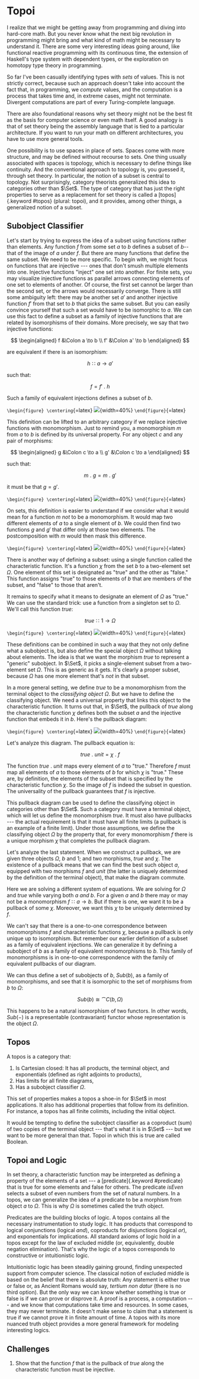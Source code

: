# Topoi

I realize that we might be getting away from programming and diving into hard-core math. But you never know what the next big revolution in programming might bring and what kind of math might be necessary to understand it. There are some very interesting ideas going around, like functional reactive programming with its continuous time, the extension of Haskell's type system with dependent types, or the exploration on homotopy type theory in programming.

So far I've been casually identifying types with *sets* of values. This is not strictly correct, because such an approach doesn't take into account the fact that, in programming, we *compute* values, and the computation is a process that takes time and, in extreme cases, might not terminate. Divergent computations are part of every Turing-complete language.

There are also foundational reasons why set theory might not be the best fit as the basis for computer science or even math itself. A good analogy is that of set theory being the assembly language that is tied to a particular architecture. If you want to run your math on different architectures, you have to use more general tools.

One possibility is to use spaces in place of sets. Spaces come with more structure, and may be defined without recourse to sets. One thing usually associated with spaces is topology, which is necessary to define things like continuity. And the conventional approach to topology is, you guessed it, through set theory. In particular, the notion of a subset is central to topology. Not surprisingly, category theorists generalized this idea to categories other than $\Set$. The type of category that has just the right properties to serve as a replacement for set theory is called a [topos]{.keyword #topos} (plural: topoi), and it provides, among other things, a generalized notion of a subset.

## Subobject Classifier

Let's start by trying to express the idea of a subset using functions rather than elements. Any function $f$ from some set $a$ to $b$ defines a subset of $b$--that of the image of $a$ under $f$. But there are many functions that define the same subset. We need to be more specific. To begin with, we might focus on functions that are injective --- ones that don't smush multiple elements into one. Injective functions "inject" one set into another. For finite sets, you may visualize injective functions as parallel arrows connecting elements of one set to elements of another. Of course, the first set cannot be larger than the second set, or the arrows would necessarily converge. There is still some ambiguity left: there may be another set $a'$ and another injective function $f'$ from that set to $b$ that picks the same subset. But you can easily convince yourself that such a set would have to be isomorphic to $a$. We can use this fact to define a subset as a family of injective functions that are related by isomorphisms of their domains. More precisely, we say that two injective functions:

$$
\begin{aligned}
f &\Colon a \to b \\
f' &\Colon a' \to b
\end{aligned}
$$

are equivalent if there is an isomorphism:

$$h \Colon a \to a'$$

such that:

$$f = f'\ .\ h$$

Such a family of equivalent injections defines a subset of $b$.

`\begin{figure} \centering`{=latex}
![](images/subsetinjection.jpg){width=40%}
`\end{figure}`{=latex}

This definition can be lifted to an arbitrary category if we replace injective functions with monomorphism. Just to remind you, a monomorphism $m$ from $a$ to $b$ is defined by its universal property. For any object $c$ and any pair of morphisms:

$$
\begin{aligned}
g &\Colon c \to a \\
g' &\Colon c \to a
\end{aligned}
$$

such that:

$$m\ .\ g = m\ .\ g'$$

it must be that $g = g'$.

`\begin{figure} \centering`{=latex}
![](images/monomorphism.jpg){width=40%}
`\end{figure}`{=latex}

On sets, this definition is easier to understand if we consider what it would mean for a function $m$ *not* to be a monomorphism. It would map two different elements of $a$ to a single element of $b$. We could then find two functions $g$ and $g'$ that differ only at those two elements. The postcomposition with $m$ would then mask this difference.

`\begin{figure} \centering`{=latex}
![](images/notmono.jpg){width=40%}
`\end{figure}`{=latex}

There is another way of defining a subset:  using a single function called the characteristic function. It's a function $\chi$ from the set $b$ to a two-element set $\Omega$. One element of this set is designated as "true" and the other as "false." This function assigns "true" to those elements of $b$ that are members of the subset, and "false" to those that aren't.

It remains to specify what it means to designate an element of $\Omega$ as "true." We can use the standard trick:  use a function from a singleton set to $\Omega$. We'll call this function $\mathit{true}$:

$$\mathit{true} \Colon 1 \to \Omega$$

`\begin{figure} \centering`{=latex}
![](images/true.jpg){width=40%}
`\end{figure}`{=latex}

These definitions can be combined in such a way that they not only define what a subobject is, but also define the special object $\Omega$ without talking about elements. The idea is that we want the morphism $\mathit{true}$ to represent a "generic" subobject. In $\Set$, it picks a single-element subset from a two-element set $\Omega$. This is as generic as it gets. It's clearly a proper subset, because $\Omega$ has one more element that's *not* in that subset.

In a more general setting, we define $\mathit{true}$ to be a monomorphism from the terminal object to the *classifying object* $\Omega$. But we have to define the classifying object. We need a universal property that links this object to the characteristic function. It turns out that, in $\Set$, the pullback of $\mathit{true}$ along the characteristic function $\chi$ defines both the subset $a$ and the injective function that embeds it in $b$. Here's the pullback diagram:

`\begin{figure} \centering`{=latex}
![](images/pullback.jpg){width=40%}
`\end{figure}`{=latex}

Let's analyze this diagram. The pullback equation is:

$$\mathit{true}\ .\ \mathit{unit} = \chi\ .\ f$$

The function $\mathit{true}\ .\ \mathit{unit}$ maps every element of $a$ to "true." Therefore $f$ must map all elements of $a$ to those elements of $b$ for which $\chi$ is "true." These are, by definition, the elements of the subset that is specified by the characteristic function $\chi$. So the image of $f$ is indeed the subset in question. The universality of the pullback guarantees that $f$ is injective.

This pullback diagram can be used to define the classifying object in categories other than $\Set$. Such a category must have a terminal object, which will let us define the monomorphism $\mathit{true}$. It must also have pullbacks --- the actual requirement is that it must have all finite limits (a pullback is an example of a finite limit). Under those assumptions, we define the classifying object $\Omega$ by the property that, for every monomorphism $f$ there is a unique morphism $\chi$ that completes the pullback diagram.

Let's analyze the last statement. When we construct a pullback, we are given three objects $\Omega$, $b$ and $1$; and two morphisms, $\mathit{true}$ and $\chi$. The existence of a pullback means that we can find the best such object $a$, equipped with two morphisms $f$ and $\mathit{unit}$ (the latter is uniquely determined by the definition of the terminal object), that make the diagram commute.

Here we are solving a different system of equations. We are solving for $\Omega$ and $\mathit{true}$ while varying both $a$ *and* $b$. For a given $a$ and $b$ there may or may not be a monomorphism $f \Colon a \to b$. But if there is one, we want it to be a pullback of some $\chi$. Moreover, we want this $\chi$ to be uniquely determined by $f$.

We can't say that there is a one-to-one correspondence between monomorphisms $f$ and characteristic functions $\chi$, because a pullback is only unique up to isomorphism. But remember our earlier definition of a subset as a family of equivalent injections. We can generalize it by defining a subobject of $b$ as a family of equivalent monomorphisms to $b$. This family of monomorphisms is in one-to-one correspondence with the family of equivalent pullbacks of our diagram.

We can thus define a set of subobjects of $b$, $\mathit{Sub}(b)$, as a family of monomorphisms, and see that it is isomorphic to the set of morphisms from $b$ to $\Omega$:

$$\mathit{Sub}(b) \cong \cat{C}(b, \Omega)$$

This happens to be a natural isomorphism of two functors. In other words, $\mathit{Sub}(-)$ is a representable (contravariant) functor whose representation is the object $\Omega$.

## Topos

A topos is a category that:

1. Is Cartesian closed: It has all products, the terminal object, and exponentials (defined as right adjoints to products),
2. Has limits for all finite diagrams,
3. Has a subobject classifier $\Omega$.

This set of properties makes a topos a shoe-in for $\Set$ in most applications. It also has additional properties that follow from its definition. For instance, a topos has all finite colimits, including the initial object.

It would be tempting to define the subobject classifier as a coproduct (sum) of two copies of the terminal object --- that's what it is in $\Set$ --- but we want to be more general than that. Topoi in which this is true are called Boolean.

## Topoi and Logic

In set theory, a characteristic function may be interpreted as defining a property of the elements of a set --- a [predicate]{.keyword #predicate} that is true for some elements and false for others. The predicate $\mathit{isEven}$ selects a subset of even numbers from the set of natural numbers. In a topos, we can generalize the idea of a predicate to be a morphism from object $a$ to $\Omega$. This is why $\Omega$ is sometimes called the truth object.

Predicates are the building blocks of logic. A topos contains all the necessary instrumentation to study logic. It has products that correspond to logical conjunctions (logical *and*), coproducts for disjunctions (logical *or*), and exponentials for implications. All standard axioms of logic hold in a topos except for the law of excluded middle (or, equivalently, double negation elimination). That's why the logic of a topos corresponds to constructive or intuitionistic logic.

Intuitionistic logic has been steadily gaining ground, finding unexpected support from computer science. The classical notion of excluded middle is based on the belief that there is absolute truth:  Any statement is either true or false or, as Ancient Romans would say, *tertium non datur* (there is no third option). But the only way we can know whether something is true or false is if we can prove or disprove it. A proof is a process, a computation --- and we know that computations take time and resources. In some cases, they may never terminate. It doesn't make sense to claim that a statement is true if we cannot prove it in finite amount of time. A topos with its more nuanced truth object provides a more general framework for modeling interesting logics.

## Challenges

1. Show that the function $f$ that is the pullback of $\mathit{true}$ along the characteristic function must be injective.
